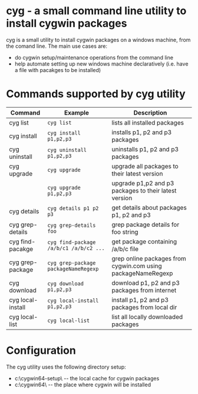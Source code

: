 # cyg - a small command line utility to install cygwin packages 

cyg is a small utility to install cygwin packages on a windows machine, from the comand line.
The main use cases are:
- do cygwin setup/maintenance operations from the command line
- help automate setting up new windows machine declaratively (i.e. have a file with pacakges to be installed)


# Commands supported by cyg utility

| Command   | Example                       | Description                                   |
|-----------|-------------------------------|-----------------------------------------------|
| cyg list      | `cyg list`                | lists all installed packages                  |
| cyg install   | `cyg install p1,p2,p3`    | installs p1, p2 and p3 packages               |
| cyg uninstall | `cyg uninstall p1,p2,p3`  | uninstalls p1, p2 and p3 packages             |
| cyg upgrade   | `cyg upgrade`             | upgrade all packages to their latest version  |
|               | `cyg upgrade p1,p2,p3`    | upgrade p1,p2 and p3 packages to their latest version |
| cyg details   | `cyg details p1 p2 p3`    | get details about packages p1, p2 and p3      |
| cyg grep-details  | `cyg grep-details foo`| grep package details for foo string           |
| cyg find-pacakge  | `cyg find-package /a/b/c1 /a/b/c2 ...` | get package containing /a/b/c file |
| cyg grep-package  | `cyg grep-package packageNameRegexp`   | grep online packages from cygwin.com using packageNameRegexp |
| cyg download      | `cyg download p1,p2,p3`                | download p1, p2 and p3 packages from internet |
| cyg local-install | `cyg local-install p1,p2,p3`           | install p1, p2 and p3 packages from local dir |
| cyg local-list    | `cyg local-list`      | list all locally downloaded packages          |    


# Configuration

The cyg utility uses the following directory setup:
- c:\cygwin64-setup\ -- the local cache for cygwin packages
- c:\cygwin64\ -- the place where cygwin will be installed
